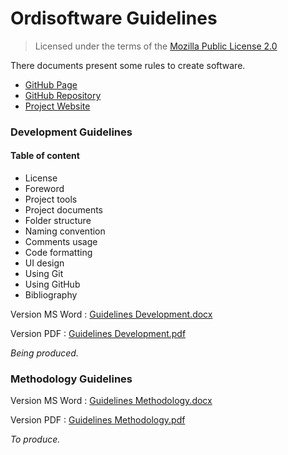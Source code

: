 # Ordisoftware Guidelines

>Licensed under the terms of the [Mozilla Public License 2.0](LICENSE)

There documents present some rules to create software.

* [GitHub Page](https://ordisoftware.github.io/Guidelines)
* [GitHub Repository](https://github.com/Ordisoftware/Guidelines)
* [Project Website](http://www.ordisoftware.com/en/projects/guidelines)

### Development Guidelines

#### Table of content

* License
* Foreword
* Project tools
* Project documents
* Folder structure
* Naming convention
* Comments usage
* Code formatting
* UI design
* Using Git
* Using GitHub
* Bibliography

Version MS Word : [Guidelines Development.docx](Source/Guidelines%20Development.docx)

Version PDF : [Guidelines Development.pdf](Guidelines%20Development.pdf)

*Being produced.*

### Methodology Guidelines

Version MS Word : [Guidelines Methodology.docx](Source/Guidelines%20Methodology.docx)

Version PDF : [Guidelines Methodology.pdf](Guidelines%20Methodology.pdf)

*To produce.*